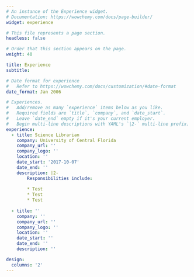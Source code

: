 ```yaml
---
# An instance of the Experience widget.
# Documentation: https://wowchemy.com/docs/page-builder/
widget: experience

# This file represents a page section.
headless: false

# Order that this section appears on the page.
weight: 40

title: Experience
subtitle:

# Date format for experience
#   Refer to https://wowchemy.com/docs/customization/#date-format
date_format: Jan 2006

# Experiences.
#   Add/remove as many `experience` items below as you like.
#   Required fields are `title`, `company`, and `date_start`.
#   Leave `date_end` empty if it's your current employer.
#   Begin multi-line descriptions with YAML's `|2-` multi-line prefix.
experience:
  - title: Science Librarian
    company: University of Central Florida 
    company_url: ''
    company_logo: ''
    location: ''
    date_start: '2017-10-07'
    date_end: ''
    description: |2-
        Responsibilities include:
        
        * Test 
        * Test
        * Test
        
  - title: ''
    company: ''
    company_url: ''
    company_logo: ''
    location: ''
    date_start: ''
    date_end: ''
    description: ''

design:
  columns: '2'
---
```

